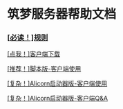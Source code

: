 # 筑梦服务器帮助文档

### [[必读！]规则](https://luyichi-small-base.github.io/gui-ze.html)

[[点我！]客户端下载](https://luyichi-small-base.github.io/ke-hu-duan-xia-zai.html)

[[推荐！]脚本版-客户端使用](https://luyichi-small-base.github.io/jiao-ben-ban-ke-hu-duan-shi-yong.html)

[[复杂！]Alicorn启动器版-客户端使用](https://luyichi-small-base.github.io/Alicorn-qi-dong-qi-ban-ke-hu-duan-shi-yong.html)

[[复杂！]Alicorn启动器版-客户端Q&A](https://luyichi-small-base.github.io/Alicorn-qi-dong-qi-ban-ke-hu-duan-Q-A.html)

